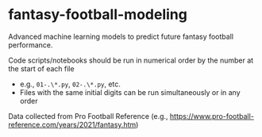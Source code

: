 # fantasy-football-modeling
Advanced machine learning models to predict future fantasy football performance.

Code scripts/notebooks should be run in numerical order by the number at the start of each file
  - e.g., `01-.\*.py`, `02-.\*.py`, etc.
  - Files with the same initial digits can be run simultaneously or in any order

Data collected from Pro Football Reference (e.g., https://www.pro-football-reference.com/years/2021/fantasy.htm)
